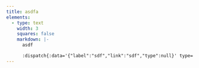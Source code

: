 ```yaml
---
title: asdfa
elements:
  - type: text
    width: 3
    squares: false
    markdown: |-
      asdf

      :dispatch{:data='{"label":"sdf","link":"sdf","type":null}' type='button'}
---
```

